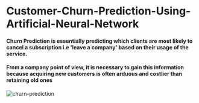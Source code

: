 # Customer-Churn-Prediction-Using-Artificial-Neural-Network

#### Churn Prediction is essentially predicting which clients are most likely to cancel a subscription i.e 'leave a company' based on their usage of the service.
#### From a company point of view, it is necessary to gain this information because acquiring new customers is often arduous and costlier than retaining old ones



![churn-prediction](https://user-images.githubusercontent.com/37560890/164141212-c58f0cd5-296e-4a11-813c-0f16849ffb46.jpg)
